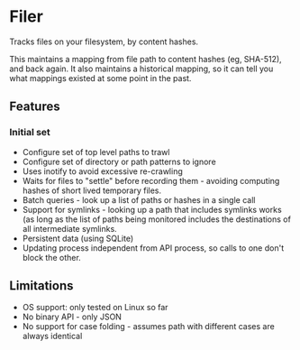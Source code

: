 # Filer

Tracks files on your filesystem, by content hashes.

This maintains a mapping from file path to content hashes (eg, SHA-512), and
back again.  It also maintains a historical mapping, so it can tell you what
mappings existed at some point in the past.

## Features

### Initial set

 - Configure set of top level paths to trawl
 - Configure set of directory or path patterns to ignore
 - Uses inotify to avoid excessive re-crawling
 - Waits for files to "settle" before recording them - avoiding computing hashes of short lived temporary files.
 - Batch queries - look up a list of paths or hashes in a single call
 - Support for symlinks - looking up a path that includes symlinks works (as long as the list of paths being monitored includes the destinations of all intermediate symlinks.
 - Persistent data (using SQLite)
 - Updating process independent from API process, so calls to one don't block the other.

## Limitations

 - OS support: only tested on Linux so far
 - No binary API - only JSON
 - No support for case folding - assumes path with different cases are always identical
